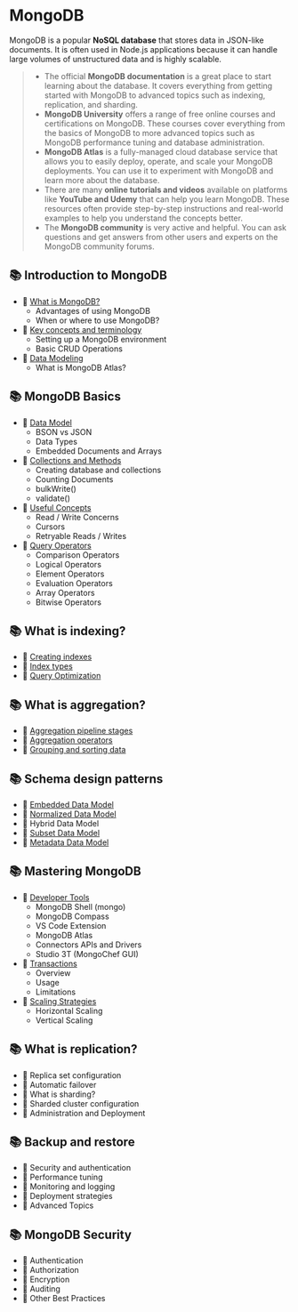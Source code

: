# MongoDB

MongoDB is a popular **NoSQL database** that stores data in JSON-like documents. It is often used in Node.js applications because it can handle large volumes of unstructured data and is highly scalable.

> * The official **MongoDB documentation** is a great place to start learning about the database. It covers everything from getting started with MongoDB to advanced topics such as indexing, replication, and sharding.
> * **MongoDB University** offers a range of free online courses and certifications on MongoDB. These courses cover everything from the basics of MongoDB to more advanced topics such as MongoDB performance tuning and database administration.
> * **MongoDB Atlas** is a fully-managed cloud database service that allows you to easily deploy, operate, and scale your MongoDB deployments. You can use it to experiment with MongoDB and learn more about the database.
> * There are many **online tutorials and videos** available on platforms like **YouTube and Udemy** that can help you learn MongoDB. These resources often provide step-by-step instructions and real-world examples to help you understand the concepts better.
> * The **MongoDB community** is very active and helpful. You can ask questions and get answers from other users and experts on the MongoDB community forums.

## 📚 Introduction to MongoDB
* 📖 [What is MongoDB?](https://github.com/SKindij/Database-Handbook/tree/main/MongoDB/INTRO#basics)
  + Advantages of using MongoDB
  + When or where to use MongoDB?
* 📖 [Key concepts and terminology](https://github.com/SKindij/Database-Handbook/tree/main/MongoDB/INTRO#terminology)
  + Setting up a MongoDB environment
  + Basic CRUD Operations
* 📖 [Data Modeling](https://github.com/SKindij/Database-Handbook/tree/main/MongoDB/INTRO#modeling)
  + What is MongoDB Atlas?

## 📚 MongoDB Basics
* 📖 [Data Model](https://github.com/SKindij/Database-Handbook/tree/main/MongoDB/BASICS#basics)
  + BSON vs JSON
  + Data Types
  + Embedded Documents and Arrays
* 📖 [Collections and Methods](https://github.com/SKindij/Database-Handbook/tree/main/MongoDB/BASICS#colometh)
  + Creating database and collections
  + Counting Documents
  + bulkWrite()
  + validate()
* 📖 [Useful Concepts](https://github.com/SKindij/Database-Handbook/tree/main/MongoDB/BASICS#concepts)
  + Read / Write Concerns
  + Cursors
  + Retryable Reads / Writes
* 📖 [Query Operators](https://github.com/SKindij/Database-Handbook/tree/main/MongoDB/BASICS#operators)
  + Comparison Operators
  + Logical Operators
  + Element Operators
  + Evaluation Operators
  + Array Operators
  + Bitwise Operators


## 📚 What is indexing?
* 📖 [Creating indexes](https://github.com/SKindij/Database-Handbook/tree/main/MongoDB/INDEXES#creating)
* 📖 [Index types](https://github.com/SKindij/Database-Handbook/tree/main/MongoDB/INDEXES#types)
* 📖 [Query Optimization](https://github.com/SKindij/Database-Handbook/tree/main/MongoDB/INDEXES#optimization)


## 📚 What is aggregation?
* 📖 [Aggregation pipeline stages](https://github.com/SKindij/Database-Handbook/tree/main/MongoDB/AGGREGATION#pipeline)
* 📖 [Aggregation operators](https://github.com/SKindij/Database-Handbook/tree/main/MongoDB/AGGREGATION#operators)
* 📖 [Grouping and sorting data](https://github.com/SKindij/Database-Handbook/tree/main/MongoDB/AGGREGATION#sorting)


## 📚 Schema design patterns
* 📖 [Embedded Data Model](https://github.com/SKindij/Database-Handbook/tree/main/MongoDB/Schema-Design#embedded)
* 📖 [Normalized Data Model](https://github.com/SKindij/Database-Handbook/tree/main/MongoDB/Schema-Design#normalized)
* 📖 Hybrid Data Model
* 📖 [Subset Data Model](https://github.com/SKindij/Database-Handbook/tree/main/MongoDB/Schema-Design#subset)
* 📖 [Metadata Data Model](https://github.com/SKindij/Database-Handbook/tree/main/MongoDB/Schema-Design#metadata)


## 📚 Mastering MongoDB
* 📖 [Developer Tools]()
  + MongoDB Shell (mongo)
  + MongoDB Compass
  + VS Code Extension
  + MongoDB Atlas
  + Connectors APIs and Drivers
  + Studio 3T (MongoChef GUI)
* 📖 [Transactions]()
  + Overview
  + Usage
  + Limitations
* 📖 [Scaling Strategies]()
  + Horizontal Scaling
  + Vertical Scaling


## 📚 What is replication?
* 📖 Replica set configuration
* 📖 Automatic failover
* 📖 What is sharding?
* 📖 Sharded cluster configuration
* 📖 Administration and Deployment

## 📚 Backup and restore
* 📖 Security and authentication
* 📖 Performance tuning
* 📖 Monitoring and logging
* 📖 Deployment strategies
* 📖 Advanced Topics


## 📚 MongoDB Security
* 📖 Authentication
* 📖 Authorization
* 📖 Encryption
* 📖 Auditing
* 📖 Other Best Practices

